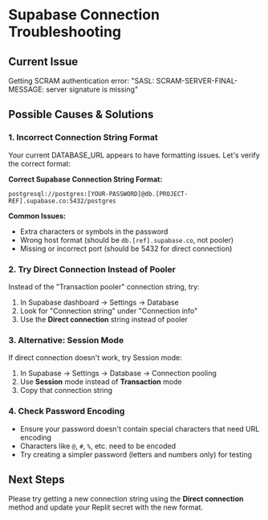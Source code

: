 # Supabase Connection Troubleshooting

## Current Issue
Getting SCRAM authentication error: "SASL: SCRAM-SERVER-FINAL-MESSAGE: server signature is missing"

## Possible Causes & Solutions

### 1. Incorrect Connection String Format
Your current DATABASE_URL appears to have formatting issues. Let's verify the correct format:

**Correct Supabase Connection String Format:**
```
postgresql://postgres:[YOUR-PASSWORD]@db.[PROJECT-REF].supabase.co:5432/postgres
```

**Common Issues:**
- Extra characters or symbols in the password
- Wrong host format (should be `db.[ref].supabase.co`, not pooler)
- Missing or incorrect port (should be 5432 for direct connection)

### 2. Try Direct Connection Instead of Pooler
Instead of the "Transaction pooler" connection string, try:
1. In Supabase dashboard → Settings → Database
2. Look for "Connection string" under "Connection info"
3. Use the **Direct connection** string instead of pooler

### 3. Alternative: Session Mode
If direct connection doesn't work, try Session mode:
1. In Supabase → Settings → Database → Connection pooling
2. Use **Session** mode instead of **Transaction** mode
3. Copy that connection string

### 4. Check Password Encoding
- Ensure your password doesn't contain special characters that need URL encoding
- Characters like `@`, `#`, `%`, etc. need to be encoded
- Try creating a simpler password (letters and numbers only) for testing

## Next Steps
Please try getting a new connection string using the **Direct connection** method and update your Replit secret with the new format.